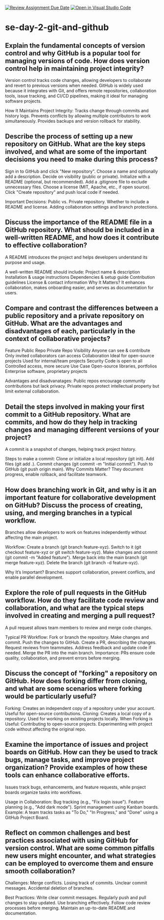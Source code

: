 [![Review Assignment Due Date](https://classroom.github.com/assets/deadline-readme-button-22041afd0340ce965d47ae6ef1cefeee28c7c493a6346c4f15d667ab976d596c.svg)](https://classroom.github.com/a/8wgCKhpZ)
[![Open in Visual Studio Code](https://classroom.github.com/assets/open-in-vscode-2e0aaae1b6195c2367325f4f02e2d04e9abb55f0b24a779b69b11b9e10269abc.svg)](https://classroom.github.com/online_ide?assignment_repo_id=18386688&assignment_repo_type=AssignmentRepo)
# se-day-2-git-and-github
## Explain the fundamental concepts of version control and why GitHub is a popular tool for managing versions of code. How does version control help in maintaining project integrity?
Version control tracks code changes, allowing developers to collaborate and revert to previous versions when needed. GitHub is widely used because it integrates with Git, and offers remote repositories, collaboration tools, issue tracking, and CI/CD pipelines, making it ideal for managing software projects.

How It Maintains Project Integrity:
Tracks change through commits and history logs.
Prevents conflicts by allowing multiple contributors to work simultaneously.
Provides backups and version rollback for stability.


## Describe the process of setting up a new repository on GitHub. What are the key steps involved, and what are some of the important decisions you need to make during this process?
Sign in to GitHub and click "New repository".
Choose a name and optionally add a description.
Decide on visibility (public or private).
Initialize with a README (optional, but recommended).
Add a .gitignore file to exclude unnecessary files.
Choose a license (MIT, Apache, etc., if open source).
Click "Create repository" and push local code if needed.

Important Decisions:
Public vs. Private repository.
Whether to include a README and license.
Adding collaboration settings and branch protections.


## Discuss the importance of the README file in a GitHub repository. What should be included in a well-written README, and how does it contribute to effective collaboration?
A README introduces the project and helps developers understand its purpose and usage.

A well-written README should include:
Project name & description
Installation & usage instructions
Dependencies & setup guide
Contribution guidelines
License & contact information
Why It Matters?
It enhances collaboration, makes onboarding easier, and serves as documentation for users.
## Compare and contrast the differences between a public repository and a private repository on GitHub. What are the advantages and disadvantages of each, particularly in the context of collaborative projects?

Feature	        Public Repo	                         Private Repo
Visibility	   Anyone can see & contribute	       Only invited collaborators can access
Collaboration	 Ideal for open-source projects  	   Used for internal/team projects
Security	     Code is open to all	               Controlled access, more secure
Use Case	     Open-source libraries, portfolios 	 Enterprise software, proprietary projects

Advantages and disadvanatages:
Public repos encourage community contributions but lack privacy.
Private repos protect intellectual property but limit external collaboration.

## Detail the steps involved in making your first commit to a GitHub repository. What are commits, and how do they help in tracking changes and managing different versions of your project?
A commit is a snapshot of changes, helping track project history.

Steps to make a commit:
Clone or initialize a local repository (git init).
Add files (git add .).
Commit changes (git commit -m "Initial commit").
Push to GitHub (git push origin main).
Why Commits Matter?
They document progress, enable rollback, and facilitate teamwork.

## How does branching work in Git, and why is it an important feature for collaborative development on GitHub? Discuss the process of creating, using, and merging branches in a typical workflow.
Branches allow developers to work on features independently without affecting the main project.

Workflow:
Create a branch (git branch feature-xyz).
Switch to it (git checkout feature-xyz or git switch feature-xyz).
Make changes and commit (git commit -m "Added feature").
Merge back into the main branch (git merge feature-xyz).
Delete the branch (git branch -d feature-xyz).

Why It’s Important?
Branches support collaboration, prevent conflicts, and enable parallel development.
## Explore the role of pull requests in the GitHub workflow. How do they facilitate code review and collaboration, and what are the typical steps involved in creating and merging a pull request?
A pull request allows team members to review and merge code changes.

Typical PR Workflow:
Fork or branch the repository.
Make changes and commit.
Push the changes to GitHub.
Create a PR, describing the changes.
Request reviews from teammates.
Address feedback and update code if needed.
Merge the PR into the main branch.
Importance:
PRs ensure code quality, collaboration, and prevent errors before merging.

## Discuss the concept of "forking" a repository on GitHub. How does forking differ from cloning, and what are some scenarios where forking would be particularly useful?
Forking: Creates an independent copy of a repository under your account. Useful for open-source contributions.
Cloning: Creates a local copy of a repository. Used for working on existing projects locally.
When Forking is Useful:
Contributing to open-source projects.
Experimenting with project code without affecting the original repo.
## Examine the importance of issues and project boards on GitHub. How can they be used to track bugs, manage tasks, and improve project organization? Provide examples of how these tools can enhance collaborative efforts.
Issues track bugs, enhancements, and feature requests, while project boards organize tasks into workflows.

Usage in Collaboration:
Bug tracking (e.g., "Fix login issue").
Feature planning (e.g., "Add dark mode").
Sprint management using Kanban boards.
Example: A team tracks tasks as "To Do," "In Progress," and "Done" using a GitHub Project Board.
## Reflect on common challenges and best practices associated with using GitHub for version control. What are some common pitfalls new users might encounter, and what strategies can be employed to overcome them and ensure smooth collaboration?
Challenges:
Merge conflicts.
Losing track of commits.
Unclear commit messages.
Accidental deletion of branches.

Best Practices:
Write clear commit messages.
Regularly push and pull changes to stay updated.
Use branching effectively.
Follow code review processes before merging.
Maintain an up-to-date README and documentation.
